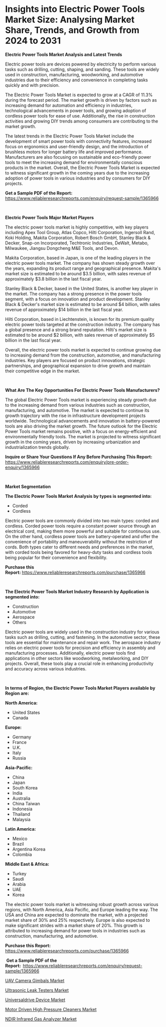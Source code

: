 <p><h1>Insights into Electric Power Tools Market Size: Analysing Market Share, Trends, and Growth from 2024 to 2031</h1></p><p><strong>Electric Power Tools Market Analysis and Latest Trends</strong></p>
<p><p>Electric power tools are devices powered by electricity to perform various tasks such as drilling, cutting, shaping, and sanding. These tools are widely used in construction, manufacturing, woodworking, and automotive industries due to their efficiency and convenience in completing tasks quickly and with precision.</p><p>The Electric Power Tools Market is expected to grow at a CAGR of 11.3% during the forecast period. The market growth is driven by factors such as increasing demand for automation and efficiency in industries, technological advancements in power tools, and growing adoption of cordless power tools for ease of use. Additionally, the rise in construction activities and growing DIY trends among consumers are contributing to the market growth.</p><p>The latest trends in the Electric Power Tools Market include the development of smart power tools with connectivity features, increased focus on ergonomics and user-friendly design, and the introduction of brushless motors for longer battery life and improved performance. Manufacturers are also focusing on sustainable and eco-friendly power tools to meet the increasing demand for environmentally conscious products in the market. Overall, the Electric Power Tools Market is expected to witness significant growth in the coming years due to the increasing adoption of power tools in various industries and by consumers for DIY projects.</p></p>
<p><strong>Get a Sample PDF of the Report:&nbsp;</strong> <a href="https://www.reliableresearchreports.com/enquiry/request-sample/1365966">https://www.reliableresearchreports.com/enquiry/request-sample/1365966</a></p>
<p>&nbsp;</p>
<p><strong>Electric Power Tools Major Market Players</strong></p>
<p><p>The electric power tools market is highly competitive, with key players including Apex Tool Group, Atlas Copco, Hilti Corporation, Ingersoll Rand, Koki Holding, Makita Corporation, Robert Bosch GmbH, Stanley Black & Decker, Snap-on Incorporated, Techtronic Industries, DeWalt, Metabo, Milwaukee, Jiangsu Dongcheng M&E Tools, and Devon.</p><p>Makita Corporation, based in Japan, is one of the leading players in the electric power tools market. The company has shown steady growth over the years, expanding its product range and geographical presence. Makita's market size is estimated to be around $3.5 billion, with sales revenue of approximately $3.8 billion in the last fiscal year.</p><p>Stanley Black & Decker, based in the United States, is another key player in the market. The company has a strong presence in the power tools segment, with a focus on innovation and product development. Stanley Black & Decker's market size is estimated to be around $4 billion, with sales revenue of approximately $14 billion in the last fiscal year.</p><p>Hilti Corporation, based in Liechtenstein, is known for its premium quality electric power tools targeted at the construction industry. The company has a global presence and a strong brand reputation. Hilti's market size is estimated to be around $2 billion, with sales revenue of approximately $5 billion in the last fiscal year.</p><p>Overall, the electric power tools market is expected to continue growing due to increasing demand from the construction, automotive, and manufacturing industries. Key players are focused on product innovations, strategic partnerships, and geographical expansion to drive growth and maintain their competitive edge in the market.</p></p>
<p>&nbsp;</p>
<p><strong>What Are The Key Opportunities For Electric Power Tools Manufacturers?</strong></p>
<p><p>The global Electric Power Tools market is experiencing steady growth due to the increasing demand from various industries such as construction, manufacturing, and automotive. The market is expected to continue its growth trajectory with the rise in infrastructure development projects worldwide. Technological advancements and innovation in battery-powered tools are also driving the market growth. The future outlook for the Electric Power Tools market remains positive, with a focus on energy-efficient and environmentally friendly tools. The market is projected to witness significant growth in the coming years, driven by increasing urbanization and industrialization trends globally.</p></p>
<p><strong>Inquire or Share Your Questions If Any Before Purchasing This Report:</strong> <a href="https://www.reliableresearchreports.com/enquiry/pre-order-enquiry/1365966">https://www.reliableresearchreports.com/enquiry/pre-order-enquiry/1365966</a></p>
<p>&nbsp;</p>
<p><strong>Market Segmentation</strong></p>
<p><strong>The Electric Power Tools Market Analysis by types is segmented into:</strong></p>
<p><ul><li>Corded</li><li>Cordless</li></ul></p>
<p><p>Electric power tools are commonly divided into two main types: corded and cordless. Corded power tools require a constant power source through an electrical cord, making them more powerful and suitable for continuous use. On the other hand, cordless power tools are battery-operated and offer the convenience of portability and maneuverability without the restriction of cords. Both types cater to different needs and preferences in the market, with corded tools being favored for heavy-duty tasks and cordless tools being popular for their convenience and flexibility.</p></p>
<p><strong>Purchase this Report:&nbsp;</strong><a href="https://www.reliableresearchreports.com/purchase/1365966">https://www.reliableresearchreports.com/purchase/1365966</a></p>
<p>&nbsp;</p>
<p><strong>The Electric Power Tools Market Industry Research by Application is segmented into:</strong></p>
<p><ul><li>Construction</li><li>Automotive</li><li>Aerospace</li><li>Others</li></ul></p>
<p><p>Electric power tools are widely used in the construction industry for various tasks such as drilling, cutting, and fastening. In the automotive sector, these tools are essential for maintenance and repair work. The aerospace industry relies on electric power tools for precision and efficiency in assembly and manufacturing processes. Additionally, electric power tools find applications in other sectors like woodworking, metalworking, and DIY projects. Overall, these tools play a crucial role in enhancing productivity and accuracy across various industries.</p></p>
<p>&nbsp;</p>
<p><strong>In terms of Region, the Electric Power Tools Market Players available by Region are:</strong></p>
<p>
    <p> <strong> North America: </strong>
        <ul>
            <li>United States</li>
            <li>Canada</li>
        </ul>
        </p> 
    <p> <strong> Europe: </strong>
        <ul>
            <li>Germany</li>
            <li>France</li>
            <li>U.K.</li>
            <li>Italy</li>
            <li>Russia</li>
        </ul>
        </p> 
    <p> <strong> Asia-Pacific: </strong>
        <ul>
            <li>China</li>
            <li>Japan</li>
            <li>South Korea</li>
            <li>India</li>
            <li>Australia</li>
            <li>China Taiwan</li>
            <li>Indonesia</li>
            <li>Thailand</li>
            <li>Malaysia</li>
        </ul>
        </p> 
    <p> <strong> Latin America: </strong>
        <ul>
            <li>Mexico</li>
            <li>Brazil</li>
            <li>Argentina Korea</li>
            <li>Colombia</li>
        </ul>
        </p> 
    <p> <strong> Middle East & Africa: </strong>
        <ul>
            <li>Turkey</li>
            <li>Saudi</li>
            <li>Arabia</li>
            <li>UAE</li>
            <li>Korea</li>
        </ul>
    </p>
    </p>
<p><p>The electric power tools market is witnessing robust growth across various regions, with North America, Asia Pacific, and Europe leading the way. The USA and China are expected to dominate the market, with a projected market share of 30% and 25% respectively. Europe is also expected to make significant strides with a market share of 20%. This growth is attributed to increasing demand for power tools in industries such as construction, manufacturing, and automotive.</p></p>
<p><strong>Purchase this Report: </strong><a href="https://www.reliableresearchreports.com/purchase/1365966">https://www.reliableresearchreports.com/purchase/1365966</a></p>
<p>&nbsp;<strong>Get a Sample PDF of the Report:&nbsp;&nbsp;</strong><a href="https://www.reliableresearchreports.com/enquiry/request-sample/1365966">https://www.reliableresearchreports.com/enquiry/request-sample/1365966</a></p>
<p><strong></strong></p>
<p><p><a href="https://medium.com/@seanhunt765/uav-camera-gimbals-market-the-key-to-successful-business-strategy-forecast-till-2031-039f93647d35">UAV Camera Gimbals Market</a></p><p><a href="https://medium.com/@seanhunt765/ultrasonic-leak-testers-market-analysis-its-cagr-market-segmentation-and-global-industry-overview-4d348384f2fc">Ultrasonic Leak Testers Market</a></p><p><a href="https://medium.com/@seanhunt765/analyzing-universaldrive-device-market-global-industry-perspective-and-forecast-2024-to-2031-eef46906d7cc">Universaldrive Device Market</a></p><p><a href="https://medium.com/@luispacocha/motor-driven-high-pressure-cleaners-market-size-and-market-trends-complete-industry-overview-2024-cd64f131f062">Motor Driven High Pressure Cleaners Market</a></p><p><a href="https://medium.com/@luispacocha/ndir-infrared-gas-analyzer-market-share-evolution-and-market-growth-trends-2024-2031-4ff0cbc100b4">NDIR Infrared Gas Analyzer Market</a></p></p>